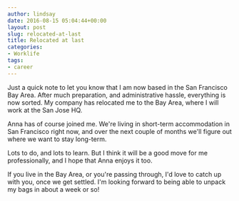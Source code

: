 ```yaml
---
author: lindsay
date: 2016-08-15 05:04:44+00:00
layout: post
slug: relocated-at-last
title: Relocated at last
categories:
- Worklife
tags:
- career
---
```


Just a quick note to let you know that I am now based in the San Francisco Bay Area. After much preparation, and administrative hassle, everything is now sorted. My company has relocated me to the Bay Area, where I will work at the San Jose HQ.

Anna has of course joined me. We're living in short-term accommodation in San Francisco right now, and over the next couple of months we'll figure out where we want to stay long-term.

Lots to do, and lots to learn. But I think it will be a good move for me professionally, and I hope that Anna enjoys it too.

If you live in the Bay Area, or you're passing through, I'd love to catch up with you, once we get settled. I'm looking forward to being able to unpack my bags in about a week or so!
